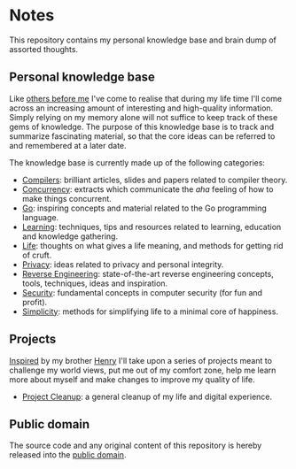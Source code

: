 # Notes

This repository contains my personal knowledge base and brain dump of assorted thoughts.

## Personal knowledge base

Like [others before me](http://www.acuriousmix.com/2014/09/03/designing-a-personal-knowledgebase/) I've come to realise that during my life time I'll come across an increasing amount of interesting and high-quality information. Simply relying on my memory alone will not suffice to keep track of these gems of knowledge. The purpose of this knowledge base is to track and summarize fascinating material, so that the core ideas can be referred to and remembered at a later date.

The knowledge base is currently made up of the following categories:

* [Compilers](compilers/): brilliant articles, slides and papers related to compiler theory.
* [Concurrency](concurrency/): extracts which communicate the *aha* feeling of how to make things concurrent.
* [Go](go/): inspiring concepts and material related to the Go programming language.
* [Learning](learning/): techniques, tips and resources related to learning, education and knowledge gathering.
* [Life](life/): thoughts on what gives a life meaning, and methods for getting rid of cruft.
* [Privacy](privacy/): ideas related to privacy and personal integrity.
* [Reverse Engineering](reverse/): state-of-the-art reverse engineering concepts, tools, techniques, ideas and inspiration.
* [Security](security/): fundamental concepts in computer security (for fun and profit).
* [Simplicity](simplicity/): methods for simplifying life to a minimal core of happiness.

## Projects

[Inspired](http://uppdrag.vaert.se/) by my brother [Henry](https://github.com/karlek) I'll take upon a series of projects meant to challenge my world views, put me out of my comfort zone, help me learn more about myself and make changes to improve my quality of life.

* [Project Cleanup](projects/#project-cleanup): a general cleanup of my life and digital experience.

## Public domain

The source code and any original content of this repository is hereby released into the [public domain].

[public domain]: https://creativecommons.org/publicdomain/zero/1.0/
